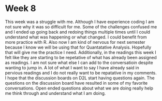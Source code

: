 # Week 8
This week was a struggle with me. Although I have experience coding I am not sure why it was so difficult for me. Some of the challenges confused me and I ended up going back and redoing things multiple times until I could understand what was happening or what changed. I could benefit from more practice with R. Also now I am kind of nervous for next semester because I know we will be using that for Quantatative Analysis. Hopefully that will give me the practice I need.
Additionally, in the readings this week I felt like they are starting to be repetative of what has already been assigned as readings. I am not sure what else I can add to the conversatioin despite wanting to jump in. A lot of what I want to say I have already said in pervious readings and I do not really want to be repatative in my comments. I hope that the discussion boards on D2L start having questions again. The questions on the discussion board have resulted in some of my favorite conversations. Open ended questions about what we are doing really help me think through and understand what I am doing.

